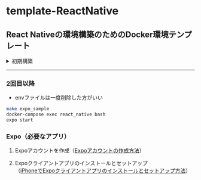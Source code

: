 # template-ReactNative
## React Nativeの環境構築のためのDocker環境テンプレート

<details><summary>初期構築</summary>

1. envファイルが作成される（ipアドレスが記入される）
```bash
make expo_sample
```

2. プロジェクトテンプレートを選択 -> プロジェクトのセットアップが開始
```bash
docker-compose exec react_native bash
expo init .
```
3. スタート
```bash
expo start
```

</details>

---

### 2回目以降
* envファイルは一度削除した方がいい
```bash
make expo_sample
docker-compose exec react_native bash
expo start
```

### Expo（必要なアプリ）

1. Expoアカウントを作成（[Expoアカウントの作成方法](https://qiita.com/hidenoritoki/items/0c5084b84dfc2126d9ec)）

2. Expoクライアントアプリのインストールとセットアップ</br>
（[iPhoneでExpoクライアントアプリのインストールとセットアップ方法](https://qiita.com/hidenoritoki/items/afa69ca6ce910ee28cd9)）

